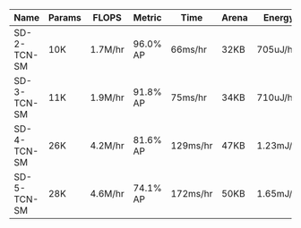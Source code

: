 | Name            | Params   | FLOPS   | Metric     | Time     | Arena | Energy    |
| --------------- | -------- | ------- | ---------- | -------- | ----- | --------- |
| SD-2-TCN-SM     | 10K      | 1.7M/hr | 96.0% AP   | 66ms/hr  | 32KB  |  705uJ/hr |
| SD-3-TCN-SM     | 11K      | 1.9M/hr | 91.8% AP   | 75ms/hr  | 34KB  |  710uJ/hr |
| SD-4-TCN-SM     | 26K      | 4.2M/hr | 81.6% AP   | 129ms/hr | 47KB  | 1.23mJ/hr |
| SD-5-TCN-SM     | 28K      | 4.6M/hr | 74.1% AP   | 172ms/hr | 50KB  | 1.65mJ/hr |
